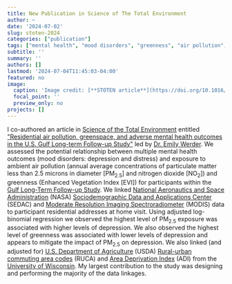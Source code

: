 ```yaml
---
title: New Publication in Science of The Total Environment
author: ~
date: '2024-07-02'
slug: stoten-2024
categories: ["publication"]
tags: ["mental health", "mood disorders", "greenness", "air pollution", "GuLF Study", "epidemiology", "inference", "prevalence ratio", "log-binomial regression", "NASA", "MODIS", "SEDAC", "EVI", "PM25", "NO2", "USDA", "RUCA", "ADI"]
subtitle: ''
summary: ''
authors: []
lastmod: '2024-07-04T11:45:03-04:00'
featured: no
image:
  caption: 'Image credit: [**STOTEN article**](https://doi.org/10.1016/j.scitotenv.2024.174434)'
  focal_point: ''
  preview_only: no
projects: []
---
```


I co-authored an article in [Science of the Total Environment](https://www.sciencedirect.com/journal/science-of-the-total-environment) entitled ["Residential air pollution, greenspace, and adverse mental health outcomes in the U.S. Gulf Long-term Follow-up Study"](https://doi.org/10.1016/j.scitotenv.2024.174434) led by [Dr. Emily Werder](https://orcid.org/0000-0001-8757-6341). We assessed the potential relationship between multiple mental health outcomes (mood disorders: depression and distress) and exposure to ambient air pollution (annual average concentrations of particulate matter less than 2.5 microns in diameter [PM<sub>2.5</sub>] and nitrogen dioxide [NO<sub>2</sub>]) and greenness (Enhanced Vegetation Index [EVI]) for participants within the [Gulf Long-Term Follow-up Study](https://gulfstudy.nih.gov/en/index.html). We linked [National Aeronautics and Space Administration](https://www.nasa.gov/) (NASA) [Sociodemographic Data and Applications Center](https://sedac.ciesin.columbia.edu/) (SEDAC) and [Moderate Resolution Imaging Spectroradiometer](https://modis.gsfc.nasa.gov/data/dataprod/mod13.php) (MODIS) data to participant residential addresses at home visit. Using adjusted log-binomial regression we observed the highest level of PM<sub>2.5</sub> exposure was associated with higher levels of depression. We also observed the highest level of greenness was associated with lower levels of depression and appears to mitigate the impact of PM<sub>2.5</sub> on depression. We also linked (and adjusted for) [U.S. Department of Agriculture](https://www.usda.gov/) (USDA) [Rural-urban commuting area codes](https://www.ers.usda.gov/data-products/rural-urban-commuting-area-codes/) (RUCA) and [Area Deprivation Index](https://www.neighborhoodatlas.medicine.wisc.edu/) (ADI) from the [University of Wisconsin](https://www.medicine.wisc.edu/). My largest contribution to the study was designing and performing the majority of the data linkages.
